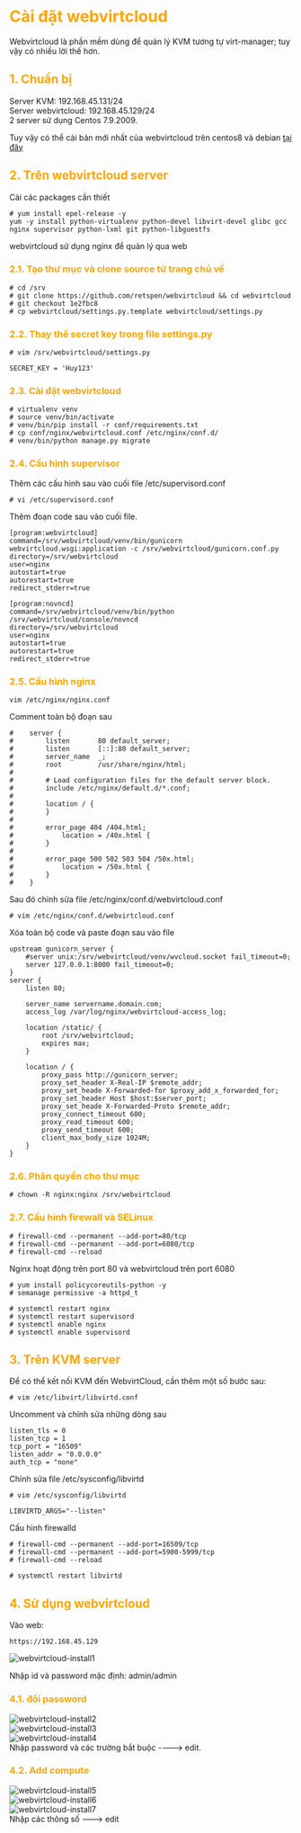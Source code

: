 <h1 style="color:orange">Cài đặt webvirtcloud</h1>
Webvirtcloud là phần mềm dùng để quản lý KVM tương tự virt-manager; tuy vậy có nhiều lời thế hơn.
<h2 style="color:orange">1. Chuẩn bị</h2>
Server KVM: 192.168.45.131/24<br>
Server webvirtcloud: 192.168.45.129/24<br>
2 server sử dụng Centos 7.9.2009.<br>

Tuy vậy có thể cài bản mới nhất của webvirtcloud trên centos8 và debian [tại đây](https://github.com/retspen/webvirtcloud)
<h2 style="color:orange">2. Trên webvirtcloud server</h2>
Cài các packages cần thiết

    # yum install epel-release -y
    yum -y install python-virtualenv python-devel libvirt-devel glibc gcc nginx supervisor python-lxml git python-libguestfs
webvirtcloud sử dụng nginx để quản lý qua web
<h3 style="color:orange">2.1. Tạo thư mục và clone source từ trang chủ về</h3>

    # cd /srv
    # git clone https://github.com/retspen/webvirtcloud && cd webvirtcloud
    # git checkout 1e2fbc8
    # cp webvirtcloud/settings.py.template webvirtcloud/settings.py
<h3 style="color:orange">2.2. Thay thế secret key trong file settings.py</h3>

    # vim /srv/webvirtcloud/settings.py

    SECRET_KEY = 'Huy123'
<h3 style="color:orange">2.3. Cài đặt webvirtcloud</h3>

    # virtualenv venv
    # source venv/bin/activate
    # venv/bin/pip install -r conf/requirements.txt
    # cp conf/nginx/webvirtcloud.conf /etc/nginx/conf.d/
    # venv/bin/python manage.py migrate
<h3 style="color:orange">2.4. Cấu hình supervisor</h3>
Thêm các cấu hình sau vào cuối file /etc/supervisord.conf

    # vi /etc/supervisord.conf
Thêm đoạn code sau vào cuối file.

    [program:webvirtcloud]
    command=/srv/webvirtcloud/venv/bin/gunicorn webvirtcloud.wsgi:application -c /srv/webvirtcloud/gunicorn.conf.py
    directory=/srv/webvirtcloud
    user=nginx
    autostart=true
    autorestart=true
    redirect_stderr=true

    [program:novncd]
    command=/srv/webvirtcloud/venv/bin/python /srv/webvirtcloud/console/novncd
    directory=/srv/webvirtcloud
    user=nginx
    autostart=true
    autorestart=true
    redirect_stderr=true
<h3 style="color:orange">2.5. Cấu hình nginx</h3>

    vim /etc/nginx/nginx.conf
Comment toàn bộ đoạn sau

    #    server {
    #        listen       80 default_server;
    #        listen       [::]:80 default_server;
    #        server_name  _;
    #        root         /usr/share/nginx/html;
    #
    #        # Load configuration files for the default server block.
    #        include /etc/nginx/default.d/*.conf;
    #
    #        location / {
    #        }
    #
    #        error_page 404 /404.html;
    #            location = /40x.html {
    #        }
    #
    #        error_page 500 502 503 504 /50x.html;
    #            location = /50x.html {
    #        }
    #    }

Sau đó chỉnh sửa file /etc/nginx/conf.d/webvirtcloud.conf

    # vim /etc/nginx/conf.d/webvirtcloud.conf
Xóa toàn bộ code và paste đoạn sau vào file

    upstream gunicorn_server {
        #server unix:/srv/webvirtcloud/venv/wvcloud.socket fail_timeout=0;
        server 127.0.0.1:8000 fail_timeout=0;
    }
    server {
        listen 80;

        server_name servername.domain.com;
        access_log /var/log/nginx/webvirtcloud-access_log; 

        location /static/ {
            root /srv/webvirtcloud;
            expires max;
        }

        location / {
            proxy_pass http://gunicorn_server;
            proxy_set_header X-Real-IP $remote_addr;
            proxy_set_heade X-Forwarded-for $proxy_add_x_forwarded_for;
            proxy_set_header Host $host:$server_port;
            proxy_set_heade X-Forwarded-Proto $remote_addr;
            proxy_connect_timeout 600;
            proxy_read_timeout 600;
            proxy_send_timeout 600;
            client_max_body_size 1024M;
        }
    }
<h3 style="color:orange">2.6. Phân quyền cho thư mục</h3>

    # chown -R nginx:nginx /srv/webvirtcloud
<h3 style="color:orange">2.7. Cấu hình firewall và SELinux</h3>

    # firewall-cmd --permanent --add-port=80/tcp
    # firewall-cmd --permanent --add-port=6080/tcp
    # firewall-cmd --reload
Nginx hoạt động trên port 80 và webvirtcloud trên port 6080

    # yum install policycoreutils-python -y
    # semanage permissive -a httpd_t

    # systemctl restart nginx
    # systemctl restart supervisord
    # systemctl enable nginx
    # systemctl enable supervisord
<h2 style="color:orange">3. Trên KVM server</h2>
Để có thể kết nối KVM đến WebvirtCloud, cần thêm một số bước sau:

    # vim /etc/libvirt/libvirtd.conf
Uncomment và chỉnh sửa những dòng sau

    listen_tls = 0
    listen_tcp = 1
    tcp_port = "16509"
    listen_addr = "0.0.0.0"
    auth_tcp = "none" 
Chỉnh sửa file /etc/sysconfig/libvirtd

    # vim /etc/sysconfig/libvirtd
    
    LIBVIRTD_ARGS="--listen"
Cấu hình firewalld

    # firewall-cmd --permanent --add-port=16509/tcp
    # firewall-cmd --permanent --add-port=5900-5999/tcp
    # firewall-cmd --reload

    # systemctl restart libvirtd
<h2 style="color:orange">4. Sử dụng webvirtcloud</h2>
Vào web:

    https://192.168.45.129
![webvirtcloud-install1](../img/webvirtcloud-install1.JPG)

Nhập id và password mặc định: admin/admin
<h3 style="color:orange">4.1. đổi password</h3>

![webvirtcloud-install2](../img/webvirtcloud-install2.png)<br>
![webvirtcloud-install3](../img/webvirtcloud-install3.png)<br>
![webvirtcloud-install4](../img/webvirtcloud-install4.png)<br>
Nhập password và các trường bắt buộc ----> edit.
<h3 style="color:orange">4.2. Add compute</h3>

![webvirtcloud-install5](../img/webvirtcloud-install5.png)<br>
![webvirtcloud-install6](../img/webvirtcloud-install6.png)<br>
![webvirtcloud-install7](../img/webvirtcloud-install7.png)<br>
Nhập các thông số ---> edit
